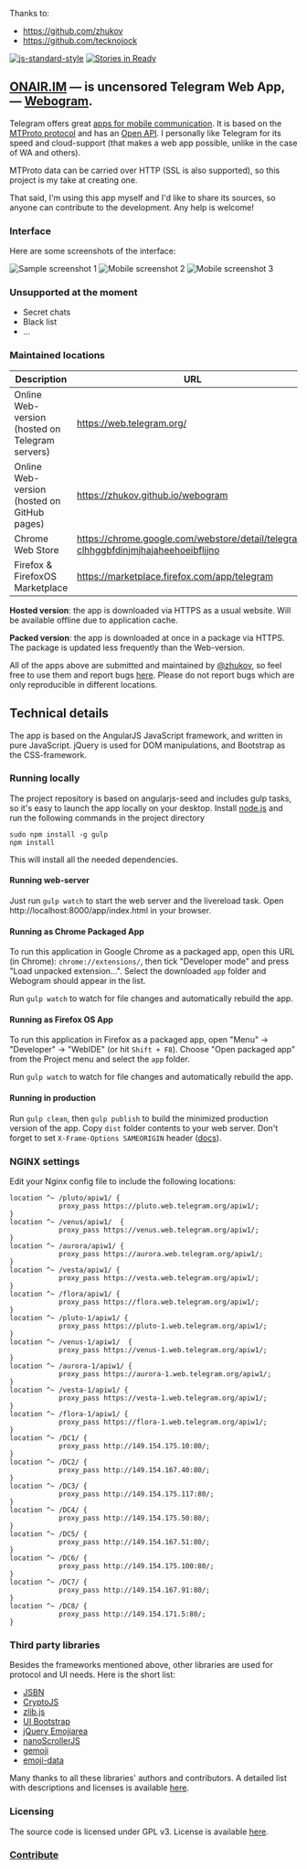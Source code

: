 Thanks to:
* https://github.com/zhukov
* https://github.com/tecknojock

[![js-standard-style](https://img.shields.io/badge/code%20style-standard-brightgreen.svg)](http://standardjs.com/)
[![Stories in Ready](https://badge.waffle.io/zhukov/webogram.png?label=ready&title=Ready)](https://waffle.io/zhukov/webogram)

## [ONAIR.IM](https://onair.im) — is uncensored Telegram Web App, — [Webogram](https://github.com/zhukov/webogram). 

Telegram offers great [apps for mobile communication](https://www.telegram.org). It is based on the [MTProto protocol](https://core.telegram.org/mtproto) and has an [Open API](https://core.telegram.org/api). I personally like Telegram for its speed and cloud-support (that makes a web app possible, unlike in the case of WA and others).

MTProto data can be carried over HTTP (SSL is also supported), so this project is my take at creating one.

That said, I'm using this app myself and I'd like to share its sources, so anyone can contribute to the development. Any help is welcome!


### Interface


Here are some screenshots of the interface:


![Sample screenshot 1](/app/img/screenshot1.png)
![Mobile screenshot 2](/app/img/screenshot2.png)
![Mobile screenshot 3](/app/img/screenshot3.png)


### Unsupported at the moment

* Secret chats
* Black list
* ...


### Maintained locations


| Description        | URL           | Type  |
| ------------- |-------------| -----:|
| Online Web-version (hosted on Telegram servers)      | https://web.telegram.org/ | hosted
| Online Web-version (hosted on GitHub pages)      | https://zhukov.github.io/webogram | hosted
| Chrome Web Store      | [https://chrome.google.com/webstore/detail/telegram/ clhhggbfdinjmjhajaheehoeibfljjno](https://chrome.google.com/webstore/detail/telegram/clhhggbfdinjmjhajaheehoeibfljjno) |   packed
| Firefox & FirefoxOS Marketplace | https://marketplace.firefox.com/app/telegram |    packed



**Hosted version**: the app is downloaded via HTTPS as a usual website. Will be available offline due to application cache.

**Packed version**: the app is downloaded at once in a package via HTTPS. The package is updated less frequently than the Web-version.

All of the apps above are submitted and maintained by [@zhukov](https://github.com/zhukov), so feel free to use them and report bugs [here](https://github.com/zhukov/webogram/issues). Please do not report bugs which are only reproducible in different locations.


## Technical details

The app is based on the AngularJS JavaScript framework, and written in pure JavaScript. jQuery is used for DOM manipulations, and Bootstrap as the CSS-framework.


### Running locally


The project repository is based on angularjs-seed and includes gulp tasks, so it's easy to launch the app locally on your desktop.
Install [node.js](http://nodejs.org/) and run the following commands in the project directory

```
sudo npm install -g gulp
npm install
```

This will install all the needed dependencies.


#### Running web-server


Just run `gulp watch` to start the web server and the livereload task.
Open http://localhost:8000/app/index.html in your browser.



#### Running as Chrome Packaged App

To run this application in Google Chrome as a packaged app, open this URL (in Chrome): `chrome://extensions/`, then tick "Developer mode" and press "Load unpacked extension...". Select the downloaded `app` folder and Webogram should appear in the list.

Run `gulp watch` to watch for file changes and automatically rebuild the app.


#### Running as Firefox OS App

To run this application in Firefox as a packaged app, open "Menu" -> "Developer" -> "WebIDE" (or hit `Shift + F8`). Choose "Open packaged app" from the Project menu and select the `app` folder.

Run `gulp watch` to watch for file changes and automatically rebuild the app.

#### Running in production

Run `gulp clean`, then `gulp publish` to build the minimized production version of the app. Copy `dist` folder contents to your web server. Don't forget to set `X-Frame-Options SAMEORIGIN` header ([docs](https://developer.mozilla.org/en-US/docs/Web/HTTP/X-Frame-Options)).

### NGINX settings
Edit your Nginx config file to include the following locations:

```
location ^~ /pluto/apiw1/ {
            proxy_pass https://pluto.web.telegram.org/apiw1/;
}
location ^~ /venus/apiw1/  {
            proxy_pass https://venus.web.telegram.org/apiw1/;
}
location ^~ /aurora/apiw1/ {
            proxy_pass https://aurora.web.telegram.org/apiw1/;
}
location ^~ /vesta/apiw1/ {
            proxy_pass https://vesta.web.telegram.org/apiw1/;
}
location ^~ /flora/apiw1/ {
            proxy_pass https://flora.web.telegram.org/apiw1/;
}
location ^~ /pluto-1/apiw1/ {
            proxy_pass https://pluto-1.web.telegram.org/apiw1/;
}
location ^~ /venus-1/apiw1/  {
            proxy_pass https://venus-1.web.telegram.org/apiw1/;
}
location ^~ /aurora-1/apiw1/ {
            proxy_pass https://aurora-1.web.telegram.org/apiw1/;
}
location ^~ /vesta-1/apiw1/ {
            proxy_pass https://vesta-1.web.telegram.org/apiw1/;
}
location ^~ /flora-1/apiw1/ {
            proxy_pass https://flora-1.web.telegram.org/apiw1/;
}
location ^~ /DC1/ {
            proxy_pass http://149.154.175.10:80/;
}
location ^~ /DC2/ {
            proxy_pass http://149.154.167.40:80/;
}
location ^~ /DC3/ {
            proxy_pass http://149.154.175.117:80/;
}
location ^~ /DC4/ {
            proxy_pass http://149.154.175.50:80/;
}
location ^~ /DC5/ {
            proxy_pass http://149.154.167.51:80/;
}
location ^~ /DC6/ {
            proxy_pass http://149.154.175.100:80/;
}
location ^~ /DC7/ {
            proxy_pass http://149.154.167.91:80/;
}
location ^~ /DC8/ {
            proxy_pass http://149.154.171.5:80/;
}
```


### Third party libraries

Besides the frameworks mentioned above, other libraries are used for protocol and UI needs. Here is the short list:

* [JSBN](http://www-cs-students.stanford.edu/~tjw/jsbn/)
* [CryptoJS](https://code.google.com/p/crypto-js/)
* [zlib.js](https://github.com/imaya/zlib.js)
* [UI Bootstrap](http://angular-ui.github.io/bootstrap/)
* [jQuery Emojiarea](https://github.com/diy/jquery-emojiarea)
* [nanoScrollerJS](https://github.com/jamesflorentino/nanoScrollerJS)
* [gemoji](https://github.com/github/gemoji)
* [emoji-data](https://github.com/iamcal/emoji-data)

Many thanks to all these libraries' authors and contributors. A detailed list with descriptions and licenses is available [here](/app/vendor).


### Licensing

The source code is licensed under GPL v3. License is available [here](/LICENSE).


### [Contribute](CONTRIBUTING.md)
